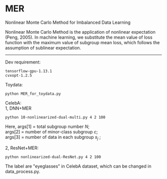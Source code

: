 
# MER
Nonlinear Monte Carlo Method for Imbalanced Data Learning

Nonlinear Monte Carlo Method is the application of nonlinear expectation (Peng, 2005). In machine learning, we substitute the mean value of loss function with the maximum value of subgroup mean loss, which follows the assumption of sublinear expectation.

****

Dev requirement:

```
tensorflow-gpu-1.13.1
cvxopt-1.2.5
```

Toydata:
```
python MER_for_toydata.py
```

CelebA:  
1, DNN+MER


```
python 10-nonlinearized-dual-multi.py 4 2 100
``` 
Here, args[1] = total subgroup number $N$;    
args[2] = number of minor-class subgroup $c$;     
args[3] = number of data in each subgroup $s_j$ ;   



2, ResNet+MER:

```
python nonlinearized-dual-ResNet.py 4 2 100
```

The label are "eyeglasses" in CelebA dataset, which can be changed in data_process.py. 
